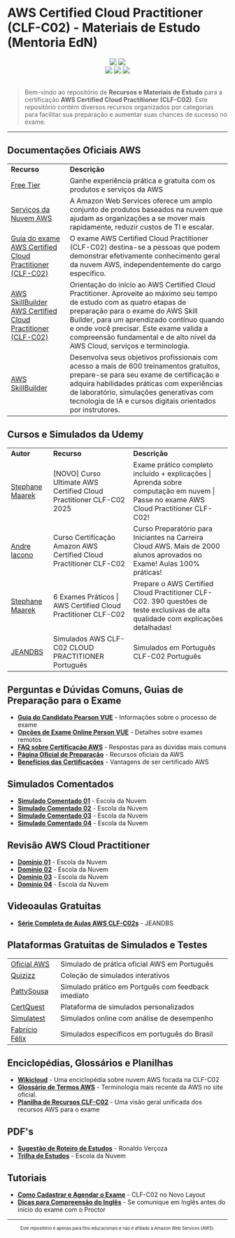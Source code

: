 # AWS Certified Cloud Practitioner (CLF-C02) - Materiais de Estudo (Mentoria EdN)

<div align="center">
  <img src="https://img.shields.io/badge/AWS-Certified_Cloud_Practitioner-FF9900?style=for-the-badge&logo=amazon-aws&logoColor=white">
  <img src="https://img.shields.io/badge/Código-CLF--C02-blue?style=for-the-badge">
  <br>
  <img src="https://img.shields.io/badge/Dificuldade-Foundational-green?style=flat-square">
  <img src="https://img.shields.io/badge/Duração-90_minutes-yellow?style=flat-square">
  <img src="https://img.shields.io/badge/Questões-65-red?style=flat-square">
</div>

<br>

> Bem-vindo ao repositório de **Recursos e Materiais de Estudo** para a certificação **AWS Certified Cloud Practitioner (CLF-C02)**. Este repositório contém diversos recursos organizados por categorias para facilitar sua preparação e aumentar suas chances de sucesso no exame.

---

## Documentações Oficiais AWS

<table>
  <tr>
    <td><b>Recurso</b></td>
    <td><b>Descrição</b></td>
  </tr> 
  <tr>
    <td><a href="https://aws.amazon.com/free/">Free Tier</a></td>
    <td>Ganhe experiência prática e gratuita com os produtos e serviços da AWS</td>
  </tr>
  <tr>
    <td><a href="https://aws.amazon.com/pt/products/">Serviços da Nuvem AWS</a></td>
    <td>A Amazon Web Services oferece um amplo conjunto de produtos baseados na nuvem que ajudam as organizações a se mover mais rapidamente, reduzir custos de TI e escalar.</td>
  </tr>
  <tr>
    <td><a href="https://d1.awsstatic.com/pt_BR/training-and-certification/docs-cloud-practitioner/AWS-Certified-Cloud-Practitioner_Exam-Guide.pdf">Guia do exame AWS Certified Cloud Practitioner (CLF-C02)</a></td>
    <td>O exame AWS Certified Cloud Practitioner (CLF-C02) destina-se a pessoas que podem demonstrar efetivamente conhecimento geral da nuvem AWS, independentemente do cargo específico.</td>
  </tr>
  <tr>
    <td><a href="https://skillbuilder.aws/exam-prep/cloud-practitioner)">AWS SkillBuilder AWS Certified Cloud Practitioner (CLF-C02)</a></td>
    <td>Orientação do início ao AWS Certified Cloud Practitioner. Aproveite ao máximo seu tempo de estudo com as quatro etapas de preparação para o exame do AWS Skill Builder, para um aprendizado contínuo quando e onde você precisar. Este exame valida a compreensão fundamental e de alto nível da AWS Cloud, serviços e terminologia.</td>
  </tr>
   <tr>
    <td><a href="https://skillbuilder.aws/">AWS SkillBuilder</a></td>
    <td>Desenvolva seus objetivos profissionais com acesso a mais de 600 treinamentos gratuitos, prepare-se para seu exame de certificação e adquira habilidades práticas com experiências de laboratório, simulações generativas com tecnologia de IA e cursos digitais orientados por instrutores.</td>
  </tr>
</table>

## Cursos e Simulados da Udemy

<table>
  <tr>
    <td><b>Autor</b></td>
    <td><b>Recurso</b></td>
    <td><b>Descrição</b></td>
  </tr> 
  <tr>
    <td><a href="https://www.udemy.com/course/aws-certified-cloud-practitioner-new/?couponCode=ST16MT28125">Stephane Maarek</a></td>
    <td>[NOVO] Curso Ultimate AWS Certified Cloud Practitioner CLF-C02 2025</td>
    <td>Exame prático completo incluído + explicações | Aprenda sobre computação em nuvem | Passe no exame AWS Cloud Practitioner CLF-C02!</td>
  </tr>
    <tr>
    <td><a href="https://www.udemy.com/course/certificacao-amazon-aws-cloud-practitioner-clf-c02/?couponCode=ST16MT28125">Andre Iacono</a></td>
    <td>Curso Certificação Amazon AWS Certified Cloud Practitioner CLF-C02</td>
    <td>Curso Preparatório para Iniciantes na Carreira Cloud AWS. Mais de 2000 alunos aprovados no Exame! Aulas 100% práticas!</td>
  </tr>
  <tr>
    <td><a href="https://www.udemy.com/course/practice-exams-aws-certified-cloud-practitioner/?couponCode=ST16MT28125">Stephane Maarek</a></td>
    <td>6 Exames Práticos | AWS Certified Cloud Practitioner CLF-C02</td>
    <td>Prepare o AWS Certified Cloud Practitioner CLF-C02. 390 questões de teste exclusivas de alta qualidade com explicações detalhadas!</td>
  </tr>
    <tr>
    <td><a href="https://www.udemy.com/course/simulados-aws-clf-c02-cloud-practitioner-portugues/?couponCode=ST16MT28125">JEANDBS</a></td>
    <td>Simulados AWS CLF-C02 CLOUD PRACTITIONER Português</td>
    <td>Simulados em Português CLF-C02 Português</td>
  </tr>
</table>

## Perguntas e Dúvidas Comuns, Guias de Preparação para o Exame

<div class="documentation-section">
  <ul>
    <li><a href="https://www.pearsonvue.com/us/en/test-takers/resources.html#what-to-expect"><b>Guia do Candidato Pearson VUE</b></a> - Informações sobre o processo de exame</li>
    <li><a href="https://www.pearsonvue.com/us/en/aws/onvue.html"><b>Opções de Exame Online Person VUE</b></a> - Detalhes sobre exames remotos</li>
    <li><a href="https://aws.amazon.com/certification/faqs/"><b>FAQ sobre Certificação AWS</b></a> - Respostas para as dúvidas mais comuns</li>
    <li><a href="https://aws.amazon.com/certification/certification-prep/"><b>Página Oficial de Preparação</b></a> - Recursos oficiais da AWS</li>
    <li><a href="https://aws.amazon.com/certification/benefits/"><b>Benefícios das Certificações</b></a> - Vantagens de ser certificado AWS</li>
  </ul>
</div>

## Simulados Comentados

<div class="video-section">
  <ul>
    <li><a href="https://www.youtube.com/watch?v=qAbJoeNXS8w"><b>Simulado Comentado 01</b></a> - Escola da Nuvem</li>
    <li><a href="https://www.youtube.com/watch?v=gmh8sIkKftA"><b>Simulado Comentado 02</b></a> - Escola da Nuvem</li>
    <li><a href="https://www.youtube.com/watch?v=ECXMEbtDqcQ"><b>Simulado Comentado 03</b></a> - Escola da Nuvem</li>
    <li><a href="https://www.youtube.com/watch?v=zu0VuKflL7E"><b>Simulado Comentado 04</b></a> - Escola da Nuvem</li>
  </ul>
</div>

## Revisão AWS Cloud Practitioner

<div class="video-section">
  <ul>
    <li><a href="https://www.youtube.com/watch?v=We0JFL_6rFQ"><b>Domínio 01</b></a> - Escola da Nuvem</li>
    <li><a href="https://www.youtube.com/watch?v=vSCKbs5F8-U"><b>Domínio 02</b></a> - Escola da Nuvem</li>
    <li><a href="https://www.youtube.com/watch?v=REoUZL9fqr0"><b>Domínio 03</b></a> - Escola da Nuvem</li>
    <li><a href="https://www.youtube.com/watch?v=rfWKVs6sqDQ"><b>Domínio 04</b></a> - Escola da Nuvem</li>
  </ul>
</div>

## Videoaulas Gratuitas

<div class="video-section">
  <ul>
    <li><a href="https://www.youtube.com/playlist?list=PLK2b5y9F1DqaTWBrcxKMdwChTOAOBiksx"><b>Série Completa de Aulas AWS CLF-C02s</b></a> - JEANDBS</li>
  </ul>
</div>

## Plataformas Gratuitas de Simulados e Testes

<div class="simulados">
  <table>
    <tr>
    <td><a href="https://explore.skillbuilder.aws/learn/courses/16805/aws-certified-cloud-practitioner-perguntas-de-pratica-oficiais-clf-portugues-brasil-aws-certified-cloud-practitioner-official-practice-question-set-clf-c02-portuguese-brazil">Oficial AWS</a></td>
    <td>Simulado de prática oficial AWS em Português</td>
  </tr>
    <tr>
      <td><a href="https://quizizz.com/collection/668f28f1d3847743154ac1c2?source=collection.share&fromBrowserLoad=true">Quizizz</a></td>
      <td>Coleção de simulados interativos</td>
    </tr>
    <tr>
      <td><a href="https://pattysousa.github.io/practitioner/">PattySousa</a></td>
      <td>Simulado prático em Portguês com feedback imediato</td>
    </tr>
    <tr>
      <td><a href="https://www.certquest.app/">CertQuest</a></td>
      <td>Plataforma de simulados personalizados</td>
    </tr>
    <tr>
      <td><a href="https://simulatest.online/">Simulatest</a></td>
      <td>Simulados online com análise de desempenho</td>
    </tr>
    <tr>
      <td><a href="https://simuladoclf.s3.amazonaws.com/portugues.html">Fabrício Félix</a></td>
      <td>Simulados específicos em português do Brasil</td>
    </tr>
  </table>
</div>

## Enciclopédias, Glossários e Planilhas
<div class="materiais-teoricos">
  <ul>
    <li><a href="https://wikicloud-edn.notion.site/Wikicloud-Escola-da-Nuvem-34339ef3ef494cf5b457a93681b9337d"><b>Wikicloud</b></a> - Uma enciclopédia sobre nuvem AWS focada na CLF-C02</li>
    <li><a href="https://wikicloud-edn.notion.site/Wikicloud-Escola-da-Nuvem-34339ef3ef494cf5b457a93681b9337d"><b>Glossário de Termos AWS</b></a> - Terminologia mais recente da AWS no site oficial.</li>
    <li><a href="https://escoladanuvem.sharepoint.com/:x:/s/conteudo/ETH_ZqW3Sm1HhttUlrBka4IBpBSdSPMb93pYzWiK-X5nJQ?rtime=_tAOYjNB3Ug"><b>Planilha de Recursos CLF-C02</b></a> - Uma visão geral unificada dos recursos AWS para o exame</li>
  </ul>
</div>

## PDF's
<div class="pdfs">
  <ul>
    <li><a href="https://drive.google.com/drive/folders/1D06HMQWrPifeggT2hibdo6GfnsOQVOgW"><b>Sugestão de Roteiro de Estudos</b></a> - Ronaldo Verçoza</li>
    <li><a href="https://drive.google.com/drive/folders/1D06HMQWrPifeggT2hibdo6GfnsOQVOgW"><b>Trilha de Estudos</b></a> - Escola da Nuvem</li>
  </ul>
</div>

## Tutoriais
<div class="recursos-adicionais">
  <ul>
    <li><a href="https://www.youtube.com/watch?v=CvBOH6soJEE"><b>Como Cadastrar e Agendar o Exame</b></a> - CLF-C02 no Novo Layout</li>
    <li><a href="https://www.youtube.com/watch?v=QBDiMYhMCY4"><b>Dicas para Compreensão do Inglês</b></a> - Se comunique em Inglês antes do início do exame com o Proctor</li>
  </ul>
</div>

---

<div align="center">
  <sub>
    <sup>Este repositório é apenas para fins educacionais e não é afiliado à Amazon Web Services (AWS).</sup>
  </sub>
</div>

